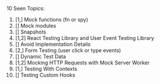 10 Seen Topics:

01. [1,] Mock functions (fn or spy)
02. [] Mock modules
03. [] Snapshots
04. [1,2] React Testing Library and User Event Testing Library
05. [] Avoid Implementation Details
06. [2,] Form Testing (user click or type events)
07. [] Dynamic Test Data
08. [1,2] Mocking HTTP Requests with Mock Server Worker
09. [1,] Testing With Contexts
10. [] Testing Custom Hooks